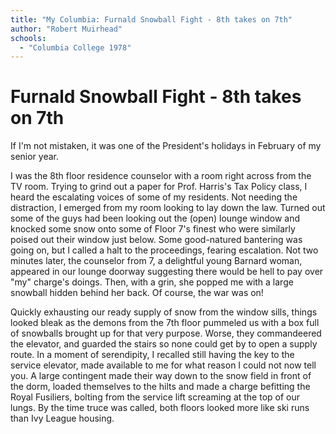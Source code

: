 ```yaml
---
title: "My Columbia: Furnald Snowball Fight - 8th takes on 7th"
author: "Robert Muirhead"
schools:
  - "Columbia College 1978"
---
```


# Furnald Snowball Fight - 8th takes on 7th

If I'm not mistaken, it was one of the President's holidays in February of my senior year.

I was the 8th floor residence counselor with a room right across from the TV room.  Trying to grind out a paper for Prof. Harris's Tax Policy class, I heard the escalating voices of some of my residents.  Not needing the distraction, I emerged from my room looking to lay down the law.  Turned out some of the guys had been looking out the (open) lounge window and knocked some snow onto some of Floor 7's finest who were similarly poised out their window just below.  Some good-natured bantering was going on, but I called a halt to the proceedings, fearing escalation.  Not two minutes later, the counselor from 7, a delightful young Barnard woman, appeared in our lounge doorway suggesting there would be hell to pay over "my" charge's doings.   Then, with a grin, she popped me with a large snowball hidden behind her back.  Of course, the war was on!

Quickly exhausting our ready supply of snow from the window sills, things looked bleak as the demons from the 7th floor pummeled us with a box full of snowballs brought up for that very purpose.  Worse, they commandeered the elevator, and guarded the stairs so none could get by to open a supply route.  In a moment of serendipity, I recalled still having the key to the service elevator, made available to me for what reason I could not now tell you.  A large contingent made their way down to the snow field in front of the dorm, loaded themselves to the hilts and made a charge befitting the Royal Fusiliers, bolting from the service lift screaming at the top of our lungs.  By the time truce was called, both floors looked more like ski runs than Ivy League housing.
